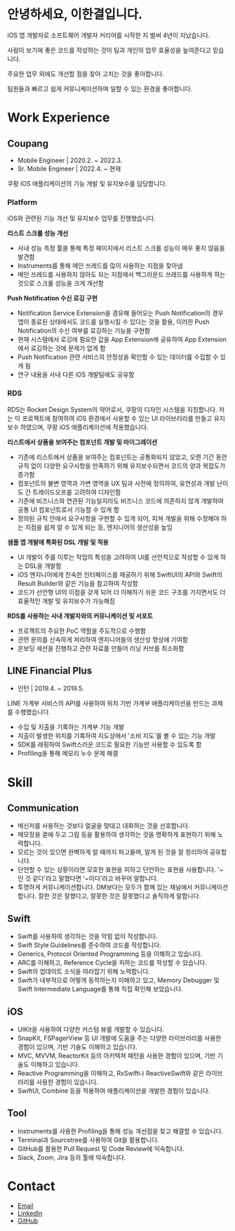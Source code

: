 # 안녕하세요, 이한결입니다.

iOS 앱 개발자로 소프트웨어 개발자 커리어를 시작한 지 벌써 4년이 지났습니다.

사람이 보기에 좋은 코드를 작성하는 것이 팀과 개인의 업무 효율성을 높여준다고 믿습니다.

주요한 업무 외에도 개선할 점을 찾아 고치는 것을 좋아합니다.

팀원들과 빠르고 쉽게 커뮤니케이션하며 일할 수 있는 환경을 좋아합니다.

# Work Experience

## Coupang

- Mobile Engineer | 2020.2. ~ 2022.3.
- Sr. Mobile Engineer | 2022.4. ~ 현재

쿠팡 iOS 애플리케이션의 기능 개발 및 유지보수를 담당합니다.

### Platform

iOS와 관련된 기능 개선 및 유지보수 업무를 진행했습니다.

**리스트 스크롤 성능 개선**

- 사내 성능 측정 툴을 통해 특정 페이지에서 리스트 스크롤 성능이 매우 좋지 않음을 발견함
- Instruments를 통해 메인 쓰레드를 많이 사용하는 지점을 찾아냄
- 메인 쓰레드를 사용하지 않아도 되는 지점에서 백그라운드 쓰레드를 사용하게 하는 것으로 스크롤 성능을 크게 개선함

**Push Notification 수신 로깅 구현**

- Notification Service Extension을 경유해 들어오는 Push Notification의 경우 앱이 종료된 상태에서도 코드를 실행시킬 수 있다는 것을 활용, 이러한 Push Notification의 수신 여부를 로깅하는 기능을 구현함
- 현재 시스템에서 로깅에 필요한 값을 App Extension에 공유하여 App Extension에서 로깅하는 것에 문제가 없게 함
- Push Notification 관련 서비스의 안정성을 확인할 수 있는 데이터를 수집할 수 있게 됨
- 연구 내용을 사내 다른 iOS 개발팀에도 공유함

### RDS

RDS는 Rocket Design System의 약어로서, 쿠팡의 디자인 시스템을 지칭합니다. 저는 이 프로젝트에 참여하여 iOS 환경에서 사용할 수 있는 UI 라이브러리를 만들고 유지보수 하였으며, 쿠팡 iOS 애플리케이션에 적용했습니다.

**리스트에서 상품을 보여주는 컴포넌트 개발 및 마이그레이션**

- 기존에 리스트에서 상품을 보여주는 컴포넌트는 공통화되지 않았고, 오랜 기간 동안 규칙 없이 다양한 요구사항을 만족하기 위해 유지보수되면서 코드의 양과 복잡도가 증가함
- 컴포넌트의 불변 영역과 가변 영역을 UX 팀과 사전에 정의하여, 유연성과 개발 난이도 간 트레이드오프를 고려하여 디자인함
- 기존에 비즈니스와 연관된 기능일지라도 비즈니스 코드에 의존하지 않게 개발하여 공통 UI 컴포넌트로서 기능할 수 있게 함
- 정의된 규칙 안에서 요구사항을 구현할 수 있게 되어, 피쳐 개발을 위해 수정해야 하는 지점을 쉽게 알 수 있게 되는 등, 엔지니어의 생산성을 높임

**샘플 앱 개발에 특화된 DSL 개발 및 적용**

- UI 개발이 주를 이루는 작업의 특성을 고려하여 UI를 선언적으로 작성할 수 있게 하는 DSL을 개발함
- iOS 엔지니어에게 친숙한 인터페이스를 제공하기 위해 SwiftUI의 API와 Swift의 Result Builder와 같은 기능을 참고하여 작성함
- 코드가 선언형 UI의 이점을 갖게 되어 더 이해하기 쉬운 코드 구조를 가지면서도 더 효율적인 개발 및 유지보수가 가능해짐

**RDS를 사용하는 사내 개발자와의 커뮤니케이션 및 서포트**

- 프로젝트의 주요한 PoC 역할을 주도적으로 수행함
- 관련 문의를 신속하게 처리하여 엔지니어들의 생산성 향상에 기여함
- 온보딩 세션을 진행하고 관련 자료를 만들어 러닝 커브를 최소화함

## LINE Financial Plus

- 인턴 | 2019.4. ~ 2019.5.

LINE 가계부 서비스의 API를 사용하여 위치 기반 가계부 애플리케이션을 만드는 과제를 수행했습니다.

- 수입 및 지출을 기록하는 가계부 기능 개발
- 지출이 발생한 위치를 기록하여 지도상에서 '소비 지도'를 볼 수 있는 기능 개발
- SDK를 래핑하여 Swift스러운 코드로 필요한 기능만 사용할 수 있도록 함
- Profiling을 통해 메모리 누수 문제 해결

# Skill

## Communication

- 메신저를 사용하는 것보다 얼굴을 맞대고 대화하는 것을 선호합니다.
- 메모장을 곁에 두고 그림 등을 활용하여 생각하는 것을 명확하게 표현하기 위해 노력합니다.
- 모르는 것이 있으면 완벽하게 알 때까지 파고들며, 알게 된 것을 잘 정리하여 공유합니다.
- 단언할 수 있는 상황이라면 모호한 표현을 피하고 단언하는 표현을 사용합니다. '~인 것 같다'라고 말했다면 '~이다'라고 바꾸어 말합니다.
- 투명하게 커뮤니케이션합니다. DM보다는 모두가 함께 있는 채널에서 커뮤니케이션합니다. 잘한 것은 잘했다고, 잘못한 것은 잘못했다고 솔직하게 말합니다.

## Swift

- Swift를 사용하여 생각하는 것을 막힘 없이 작성합니다.
- Swift Style Guidelines를 준수하여 코드를 작성합니다.
- Generics, Protocol Oriented Programming 등을 이해하고 있습니다.
- ARC를 이해하고, Reference Cycle을 피하는 코드를 작성할 수 있습니다.
- Swift의 업데이트 소식을 따라잡기 위해 노력합니다.
- Swift가 내부적으로 어떻게 동작하는지 이해하고 있고, Memory Debugger 및 Swift Intermediate Language를 통해 직접 확인해 보았습니다.

## iOS

- UIKit을 사용하여 다양한 커스텀 뷰를 개발할 수 있습니다.
- SnapKit, FSPagerView 등 UI 개발에 도움을 주는 다양한 라이브러리를 사용한 경험이 있으며, 기반 기술도 이해하고 있습니다.
- MVC, MVVM, ReactorKit 등의 아키텍쳐 패턴을 사용한 경험이 있으며, 기반 기술도 이해하고 있습니다.
- Reactive Programming을 이해하고, RxSwift나 ReactiveSwift와 같은 라이브러리를 사용한 경험이 있습니다. 
- SwiftUI, Combine 등을 적용하여 애플리케이션을 개발한 경험이 있습니다.

## Tool

- Instruments를 사용한 Profiling을 통해 성능 개선점을 찾고 해결할 수 있습니다.
- Terminal과 Sourcetree를 사용하여 Git을 활용합니다.
- GitHub를 활용한 Pull Request 및 Code Review에 익숙합니다.
- Slack, Zoom, Jira 등의 툴에 익숙합니다.

# Contact

- [Email](mailto:yoohan95@gmail.com)
- [LinkedIn](https://www.linkedin.com/in/한결-이-463750152/)
- [GitHub](https://github.com/presto95)

